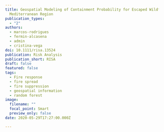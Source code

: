 ```yaml
---
title: Geospatial Modeling of Containment Probability for Escaped Wildfires in a
  Mediterranean Region
publication_types:
  - "2"
authors:
  - marcos-rodrigues
  - fermin-alcasena
  - admin
  - cristina-vega
doi: 10.1111/risa.13524
publication: Risk Analysis
publication_short: RISA
draft: false
featured: false
tags:
  - Fire response
  - fire spread
  - fire suppression
  - geospatial information
  - random forest
image:
  filename: ""
  focal_point: Smart
  preview_only: false
date: 2020-05-29T17:27:00.000Z

---
```


